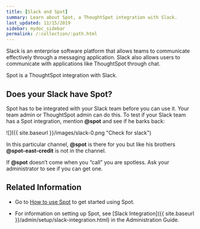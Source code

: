 ```yaml
---
title: [Slack and Spot]
summary: Learn about Spot, a ThoughtSpot integration with Slack.
last_updated: 11/15/2019
sidebar: mydoc_sidebar
permalink: /:collection/:path.html
---
```


Slack is an enterprise software platform that allows teams to communicate
effectively through a messaging application. Slack also allows users to
communicate with applications like ThoughtSpot through chat.

Spot is a ThoughtSpot integration with Slack.

## Does your Slack have Spot?

Spot has to be integrated with your Slack team before you can use it. Your team
admin or ThoughtSpot admin can do this. To test if your Slack team has a Spot
integration, mention <strong>&#64;spot</strong> and see if he barks back:

![]({{ site.baseurl }}/images/slack-0.png "Check for slack")

In this particular channel, <strong>&#64;spot</strong> is there for you but like
his brothers <strong>&#64;spot-east-credit</strong> is not in the channel.

If <strong>&#64;spot</strong> doesn’t come when you “call” you are spotless. Ask your
administrator to see if you can get one.

## Related Information

* Go to [How to use Spot](use-spot.html) to get started using Spot.

* For information on setting up Spot, see [Slack Integration]({{ site.baseurl }}/admin/setup/slack-integration.html) in the Administration Guide.
